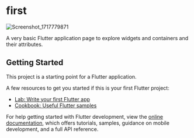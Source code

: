 # first

![Screenshot_1717779871](https://github.com/tanishaa-p/first/assets/143655963/a47b5ce5-4efc-4d35-8154-d1629777f0e0)


A very basic Flutter application page to explore widgets and containers and their attributes. 

## Getting Started

This project is a starting point for a Flutter application.

A few resources to get you started if this is your first Flutter project:

- [Lab: Write your first Flutter app](https://docs.flutter.dev/get-started/codelab)
- [Cookbook: Useful Flutter samples](https://docs.flutter.dev/cookbook)

For help getting started with Flutter development, view the
[online documentation](https://docs.flutter.dev/), which offers tutorials,
samples, guidance on mobile development, and a full API reference.
